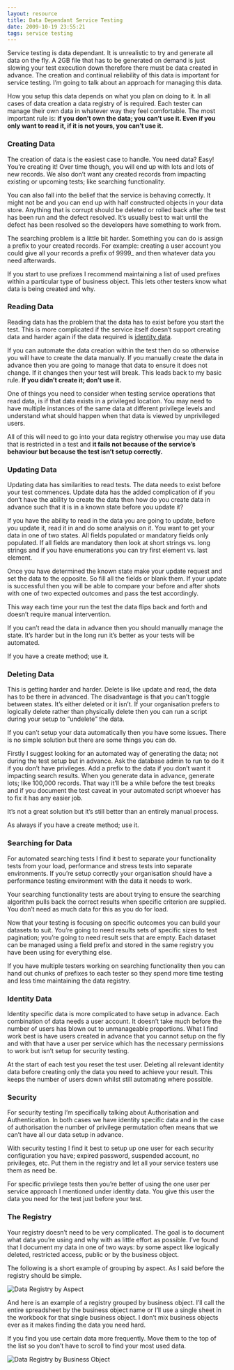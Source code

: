 ```yaml
---
layout: resource
title: Data Dependant Service Testing
date: 2009-10-19 23:55:21
tags: service testing
---
```


Service testing is data dependant. It is unrealistic to try and generate all data on the fly. A 2GB file that has to be generated on demand is just slowing your test execution down therefore there must be data created in advance. The creation and continual reliability of this data is important for service testing. I’m going to talk about an approach for managing this data.

How you setup this data depends on what you plan on doing to it. In all cases of data creation a data registry of is required. Each tester can manage their own data in whatever way they feel comfortable. The most important rule is: **if you don’t own the data; you can’t use it. Even if you only want to read it, if it is not yours, you can’t use it.**



### Creating Data

The creation of data is the easiest case to handle. You need data? Easy! You’re creating it! Over time though, you will end up with lots and lots of new records. We also don’t want any created records from impacting existing or upcoming tests; like searching functionality.

You can also fall into the belief that the service is behaving correctly. It might not be and you can end up with half constructed objects in your data store. Anything that is corrupt should be deleted or rolled back after the test has been run and the defect resolved. It’s usually best to wait until the defect has been resolved so the developers have something to work from.

The searching problem is a little bit harder. Something you can do is assign a prefix to your created records. For example: creating a user account you could give all your records a prefix of 9999_ and then whatever data you need afterwards.

If you start to use prefixes I recommend maintaining a list of used prefixes within a particular type of business object. This lets other testers know what data is being created and why.



### Reading Data 

Reading data has the problem that the data has to exist before you start the test. This is more complicated if the service itself doesn’t support creating data and harder again if the data required is [identity data](/resources/identity-specific-and-anonymous-data.html).

If you can automate the data creation within the test then do so otherwise you will have to create the data manually. If you manually create the data in advance then you are going to manage that data to ensure it does not change. If it changes then your test will break. This leads back to my basic rule. **If you didn’t create it; don’t use it.**

One of things you need to consider when testing service operations that read data, is if that data exists in a privileged location. You may need to have multiple instances of the same data at different privilege levels and understand what should happen when that data is viewed by unprivileged users.

All of this will need to go into your data registry otherwise you may use data that is restricted in a test and **it fails not because of the service’s behaviour but because the test isn’t setup correctly.**



### Updating Data

Updating data has similarities to read tests. The data needs to exist before your test commences. Update data has the added complication of if you don’t have the ability to create the data then how do you create data in advance such that it is in a known state before you update it?

If you have the ability to read in the data you are going to update, before you update it, read it in and do some analysis on it. You want to get your data in one of two states. All fields populated or mandatory fields only populated. If all fields are mandatory then look at short strings vs. long strings and if you have enumerations you can try first element vs. last element.

Once you have determined the known state make your update request and set the data to the opposite. So fill all the fields or blank them. If your update is successful then you will be able to compare your before and after shots with one of two expected outcomes and pass the test accordingly.

This way each time your run the test the data flips back and forth and doesn’t require manual intervention.

If you can’t read the data in advance then you should manually manage the state. It’s harder but in the long run it’s better as your tests will be automated.

If you have a create method; use it.



### Deleting Data

This is getting harder and harder. Delete is like update and read, the data has to be there in advanced. The disadvantage is that you can’t toggle between states. It’s either deleted or it isn’t. If your organisation prefers to logically delete rather than physically delete then you can run a script during your setup to “undelete” the data.

If you can’t setup your data automatically then you have some issues. There is no simple solution but there are some things you can do.

Firstly I suggest looking for an automated way of generating the data; not during the test setup but in advance. Ask the database admin to run to do it if you don’t have privileges. Add a prefix to the data if you don’t want it impacting search results. When you generate data in advance, generate lots; like 100,000 records. That way it’ll be a while before the test breaks and if you document the test caveat in your automated script whoever has to fix it has any easier job.

It’s not a great solution but it’s still better than an entirely manual process.

As always if you have a create method; use it.



### Searching for Data

For automated searching tests I find it best to separate your functionality tests from your load, performance and stress tests into separate environments. If you’re setup correctly your organisation should have a performance testing environment with the data it needs to work.

Your searching functionality tests are about trying to ensure the searching algorithm pulls back the correct results when specific criterion are supplied. You don’t need as much data for this as you do for load.

Now that your testing is focusing on specific outcomes you can build your datasets to suit. You’re going to need results sets of specific sizes to test pagination; you’re going to need result sets that are empty. Each dataset can be managed using a field prefix and stored in the same registry you have been using for everything else.

If you have multiple testers working on searching functionality then you can hand out chunks of prefixes to each tester so they spend more time testing and less time maintaining the data registry.



### Identity Data

Identity specific data is more complicated to have setup in advance. Each combination of data needs a user account. It doesn’t take much before the number of users has blown out to unmanageable proportions. What I find work best is have users created in advance that you cannot setup on the fly and with that have a user per service which has the necessary permissions to work but isn’t setup for security testing.

At the start of each test you reset the test user. Deleting all relevant identity data before creating only the data you need to achieve your result. This keeps the number of users down whilst still automating where possible.





### Security

For security testing I’m specifically talking about Authorisation and Authentication. In both cases we have identity specific data and in the case of authorisation the number of privilege permutation often means that we can’t have all our data setup in advance.

With security testing I find it best to setup up one user for each security configuration you have; expired password, suspended account, no privileges, etc. Put them in the registry and let all your service testers use them as need be.

For specific privilege tests then you’re better of using the one user per service approach I mentioned under identity data. You give this user the data you need for the test just before your test.



### The Registry

Your registry doesn’t need to be very complicated. The goal is to document what data you’re using and why with as little effort as possible. I’ve found that I document my data in one of two ways: by some aspect like logically deleted, restricted access, public or by the business object.

The following is a short example of grouping by aspect. As I said before the registry should be simple.

![Data Registry by Aspect](/images/data-registry-by-aspect.png)

And here is an example of a registry grouped by business object. I’ll call the entire spreadsheet by the business object name or I’ll use a single sheet in the workbook for that single business object. I don’t mix business objects ever as it makes finding the data you need hard.

If you find you use certain data more frequently. Move them to the top of the list so you don’t have to scroll to find your most used data.

![Data Registry by Business Object](/images/data-registry-by-business-object.png)